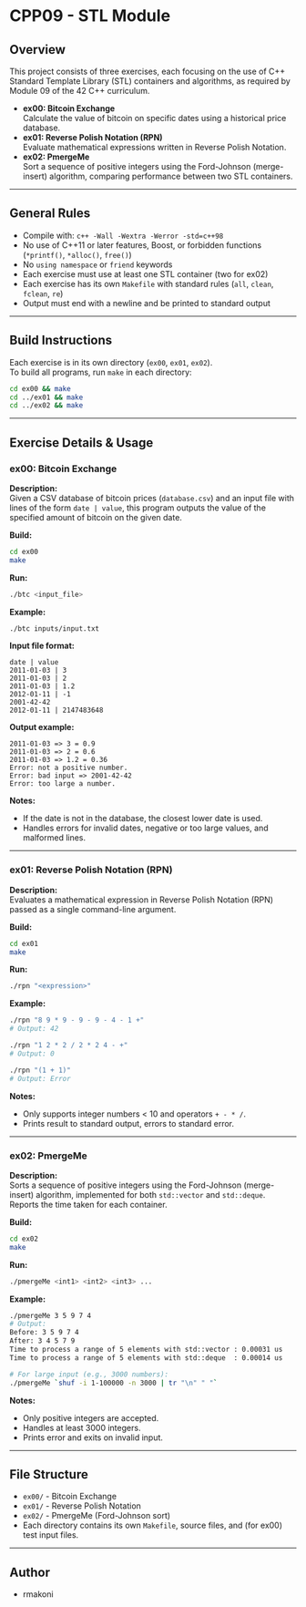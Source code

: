 # CPP09 - STL Module

## Overview

This project consists of three exercises, each focusing on the use of C++ Standard Template Library (STL) containers and algorithms, as required by Module 09 of the 42 C++ curriculum.

- **ex00: Bitcoin Exchange**  
  Calculate the value of bitcoin on specific dates using a historical price database.
- **ex01: Reverse Polish Notation (RPN)**  
  Evaluate mathematical expressions written in Reverse Polish Notation.
- **ex02: PmergeMe**  
  Sort a sequence of positive integers using the Ford-Johnson (merge-insert) algorithm, comparing performance between two STL containers.

---

## General Rules

- Compile with: `c++ -Wall -Wextra -Werror -std=c++98`
- No use of C++11 or later features, Boost, or forbidden functions (`*printf()`, `*alloc()`, `free()`)
- No `using namespace` or `friend` keywords
- Each exercise must use at least one STL container (two for ex02)
- Each exercise has its own `Makefile` with standard rules (`all`, `clean`, `fclean`, `re`)
- Output must end with a newline and be printed to standard output

---

## Build Instructions

Each exercise is in its own directory (`ex00`, `ex01`, `ex02`).  
To build all programs, run `make` in each directory:

```sh
cd ex00 && make
cd ../ex01 && make
cd ../ex02 && make
```

---

## Exercise Details & Usage

### ex00: Bitcoin Exchange

**Description:**  
Given a CSV database of bitcoin prices (`database.csv`) and an input file with lines of the form `date | value`, this program outputs the value of the specified amount of bitcoin on the given date.

**Build:**
```sh
cd ex00
make
```

**Run:**
```sh
./btc <input_file>
```

**Example:**
```sh
./btc inputs/input.txt
```

**Input file format:**
```
date | value
2011-01-03 | 3
2011-01-03 | 2
2011-01-03 | 1.2
2012-01-11 | -1
2001-42-42
2012-01-11 | 2147483648
```

**Output example:**
```
2011-01-03 => 3 = 0.9
2011-01-03 => 2 = 0.6
2011-01-03 => 1.2 = 0.36
Error: not a positive number.
Error: bad input => 2001-42-42
Error: too large a number.
```

**Notes:**
- If the date is not in the database, the closest lower date is used.
- Handles errors for invalid dates, negative or too large values, and malformed lines.

---

### ex01: Reverse Polish Notation (RPN)

**Description:**  
Evaluates a mathematical expression in Reverse Polish Notation (RPN) passed as a single command-line argument.

**Build:**
```sh
cd ex01
make
```

**Run:**
```sh
./rpn "<expression>"
```

**Example:**
```sh
./rpn "8 9 * 9 - 9 - 9 - 4 - 1 +"
# Output: 42

./rpn "1 2 * 2 / 2 * 2 4 - +"
# Output: 0

./rpn "(1 + 1)"
# Output: Error
```

**Notes:**
- Only supports integer numbers < 10 and operators `+ - * /`.
- Prints result to standard output, errors to standard error.

---

### ex02: PmergeMe

**Description:**  
Sorts a sequence of positive integers using the Ford-Johnson (merge-insert) algorithm, implemented for both `std::vector` and `std::deque`. Reports the time taken for each container.

**Build:**
```sh
cd ex02
make
```

**Run:**
```sh
./pmergeMe <int1> <int2> <int3> ...
```

**Example:**
```sh
./pmergeMe 3 5 9 7 4
# Output:
Before: 3 5 9 7 4
After: 3 4 5 7 9
Time to process a range of 5 elements with std::vector : 0.00031 us
Time to process a range of 5 elements with std::deque  : 0.00014 us

# For large input (e.g., 3000 numbers):
./pmergeMe `shuf -i 1-100000 -n 3000 | tr "\n" " "`
```

**Notes:**
- Only positive integers are accepted.
- Handles at least 3000 integers.
- Prints error and exits on invalid input.

---

## File Structure

- `ex00/` - Bitcoin Exchange
- `ex01/` - Reverse Polish Notation
- `ex02/` - PmergeMe (Ford-Johnson sort)
- Each directory contains its own `Makefile`, source files, and (for ex00) test input files.

---

## Author

- rmakoni